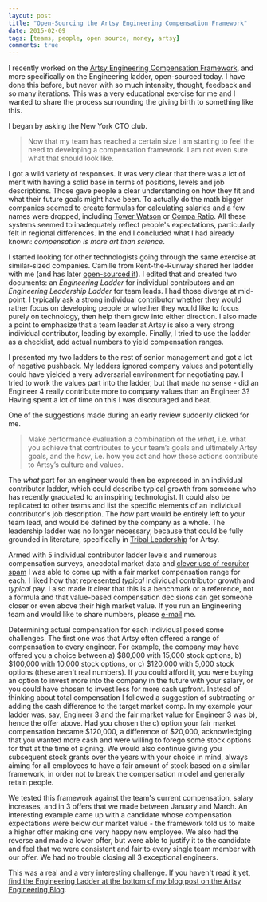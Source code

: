 ```yaml
---
layout: post
title: "Open-Sourcing the Artsy Engineering Compensation Framework"
date: 2015-02-09
tags: [teams, people, open source, money, artsy]
comments: true
---
```

I recently worked on the [Artsy Engineering Compensation Framework](http://artsy.github.io/blog/2015/04/03/artsy-engineering-compensation-framework), and more specifically on the Engineering ladder, open-sourced today. I have done this before, but never with so much intensity, thought, feedback and so many iterations. This was a very educational exercise for me and I wanted to share the process surrounding the giving birth to something like this.

I began by asking the New York CTO club.

> Now that my team has reached a certain size I am starting to feel the need to developing a compensation framework. I am not even sure what that should look like.

I got a wild variety of responses. It was very clear that there was a lot of merit with having a solid base in terms of positions, levels and job descriptions. Those gave people a clear understanding on how they fit and what their future goals might have been. To actually do the math bigger companies seemed to create formulas for calculating salaries and a few names were dropped, including [Tower Watson](http://www.towerswatson.com/en-US/Services/our-solutions/global-data-services) or [Compa Ratio](https://en.wikipedia.org/wiki/Compa-ratio). All these systems seemed to inadequately reflect people's expectations, particularly felt in regional differences. In the end I concluded what I had already known: _compensation is more art than science_.

I started looking for other technologists going through the same exercise at similar-sized companies. Camille from Rent-the-Runway shared her ladder with me (and has later [open-sourced it](http://dresscode.renttherunway.com/blog/ladder)). I edited that and created two documents: an _Engineering Ladder_ for individual contributors and an _Engineering Leadership Ladder_ for team leads. I had those diverge at mid-point: I typically ask a strong individual contributor whether they would rather focus on developing people or whether they would like to focus purely on technology, then help them grow into either direction. I also made a point to emphasize that a team leader at Artsy is also a very strong individual contributor, leading by example. Finally, I tried to use the ladder as a checklist, add actual numbers to yield compensation ranges.

I presented my two ladders to the rest of senior management and got a lot of negative pushback. My ladders ignored company values and potentially could have yielded a very adversarial environment for negotiating pay. I tried to work the values part into the ladder, but that made no sense - did an Engineer 4 really contribute more to company values than an Engineer 3? Having spent a lot of time on this I was discouraged and beat.

One of the suggestions made during an early review suddenly clicked for me.

> Make performance evaluation a combination of the _what_, i.e. what you achieve that contributes to your team’s goals and ultimately Artsy goals, and the _how_, i.e. how you act and how those actions contribute to Artsy’s culture and values.

The _what_ part for an engineer would then be expressed in an individual contributor ladder, which could describe typical growth from someone who has recently graduated to an inspiring technologist. It could also be replicated to other teams and list the specific elements of an individual contributor's job description. The _how_ part would be entirely left to your team lead, and would be defined by the company as a whole. The leadership ladder was no longer necessary, because that could be fully grounded in literature, specifically in [Tribal Leadership](http://www.amazon.com/Tribal-Leadership-Leveraging-Thriving-Organization/dp/0061251321) for Artsy.

Armed with 5 individual contributor ladder levels and numerous compensation surveys, anecdotal market data and [clever use of recruiter spam](https://code.dblock.org/2015/01/09/how-to-make-recruiter-spam-useful-my-canned-response.html) I was able to come up with a fair market compensation range for each. I liked how that represented _typical_ individual contributor growth and _typical_ pay. I also made it clear that this is a benchmark or a reference, not a formula and that value-based compensation decisions can get someone closer or even above their high market value. If you run an Engineering team and would like to share numbers, please [e-mail](mailto:dblock@dblock.org) me.

Determining actual compensation for each individual posed some challenges. The first one was that Artsy often offered a range of compensation to every engineer. For example, the company may have offered you a choice between a) $80,000 with 15,000 stock options, b) $100,000 with 10,000 stock options, or c) $120,000 with 5,000 stock options (these aren't real numbers). If you could afford it, you were buying an option to invest more into the company in the future with your salary, or you could have chosen to invest less for more cash upfront. Instead of thinking about total compensation I followed a suggestion of subtracting or adding the cash difference to the target market comp. In my example your ladder was, say, Engineer 3 and the fair market value for Engineer 3 was b), hence the offer above. Had you chosen the c) option your fair market compensation became $120,000, a difference of $20,000, acknowledging that you wanted more cash and were willing to forego some stock options for that at the time of signing. We would also continue giving you subsequent stock grants over the years with your choice in mind, always aiming for all employees to have a fair amount of stock based on a similar framework, in order not to break the compensation model and generally retain people.

We tested this framework against the team's current compensation, salary increases, and in 3 offers that we made between January and March. An interesting example came up with a candidate whose compensation expectations were below our market value - the framework told us to make a higher offer making one very happy new employee. We also had the reverse and made a lower offer, but were able to justify it to the candidate and feel that we were consistent and fair to every single team member with our offer. We had no trouble closing all 3 exceptional engineers.

This was a real and a very interesting challenge. If you haven't read it yet, [find the Engineering Ladder at the bottom of my blog post on the Artsy Engineering Blog](http://artsy.github.io/blog/2015/04/03/artsy-engineering-compensation-framework).
